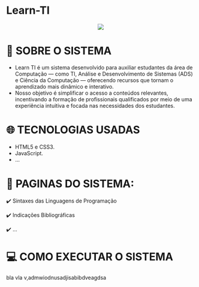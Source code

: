# Learn-TI

<p align="center">
<img loading="lazy" src="http://img.shields.io/static/v1?label=STATUS&message=EM%20DESENVOLVIMENTO&color=GREEN&style=for-the-badge"/>
</p>

# :speech_balloon: SOBRE O SISTEMA

* Learn TI é um sistema desenvolvido para auxiliar estudantes da área de Computação — como TI, Análise e Desenvolvimento de Sistemas (ADS) e Ciência da Computação — oferecendo recursos que tornam o aprendizado mais dinâmico e interativo.
* Nosso objetivo é simplificar o acesso a conteúdos relevantes, incentivando a formação de profissionais qualificados por meio de uma experiência intuitiva e focada nas necessidades dos estudantes.

# :globe_with_meridians: TECNOLOGIAS USADAS
* HTML5 e CSS3.
* JavaScript.
* ...

# :eyes: PAGINAS DO SISTEMA:

:heavy_check_mark: Sintaxes das Linguagens de Programação

:heavy_check_mark: Indicações Bibliográficas

:heavy_check_mark: ...

# :computer: COMO EXECUTAR O SISTEMA
bla vla v,admwiodnusadjisabibdveagdsa
